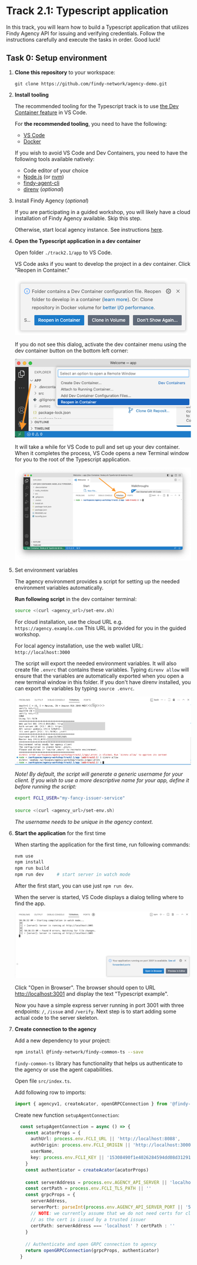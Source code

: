 # Track 2.1: Typescript application

In this track, you will learn how to build a Typescript application that utilizes Findy Agency API
for issuing and verifying credentials. Follow the instructions carefully and
execute the tasks in order. Good luck!

## Task 0: Setup environment

1. **Clone this repository** to your workspace:

    ```shell
    git clone https://github.com/findy-network/agency-demo.git
    ```

1. **Install tooling**

    The recommended tooling for the Typescript track is to use
    [the Dev Container feature](https://code.visualstudio.com/docs/devcontainers/containers) in VS Code.

    For **the recommended tooling**, you need to have the following:
      * [VS Code](https://code.visualstudio.com/)
      * [Docker](https://www.docker.com/)

    If you wish to avoid VS Code and Dev Containers, you need to have the following tools available natively:
      * Code editor of your choice
      * [Node.js](https://nodejs.org/en) (or [nvm](https://github.com/nvm-sh/nvm#intro))
      * [findy-agent-cli](https://github.com/findy-network/findy-agent-cli#installation)
      * [direnv](https://direnv.net/) (*optional*)

1. Install Findy Agency (*optional*)

    If you are participating in a guided workshop,
    you will likely have a cloud installation of Findy Agency available. Skip this step.

    Otherwise, start local agency instance. See instructions [here](../agency-local/README.md).

1. **Open the Typescript application in a dev container**

    Open folder `./track2.1/app` to VS Code.

    VS Code asks if you want to develop the project in a dev container. Click "Reopen in Container."

    ![VS Code Dialog](./docs/dev-container-dialog.png)

    If you do not see this dialog, activate the dev container menu using the dev container button
    on the bottom left corner:

    ![VS Code Button](./docs/dev-container-button.png)

    It will take a while for VS Code to pull and set up your dev container.
    When it completes the process, VS Code opens a new Terminal window for you
    to the root of the Typescript application.

    ![VS Code Terminal](./docs/dev-container-terminal.png)

1. Set environment variables

    The agency environment provides a script for setting up the needed environment variables automatically.

    **Run following script** in the dev container terminal:

    ```bash
    source <(curl <agency_url>/set-env.sh)
    ```

    For cloud installation, use the cloud URL e.g. `https://agency.example.com`
    This URL is provided for you in the guided workshop.

    For local agency installation, use the web wallet URL: `http://localhost:3000`

    The script will export the needed environment variables. It will also create file `.envrc`
    that contains these variables. Typing `direnv allow` will ensure that the variables
    are automatically exported when you open a new terminal window in this folder.
    If you don't have direnv installed, you can export the variables by typing `source .envrc`.

    ![Script output](./docs/environment-direnv.png)

    *Note! By default, the script will generate a generic username for your client.
    If you wish to use a more descriptive name for your app, define it before running the script:*

    ```bash
    export FCLI_USER="my-fancy-issuer-service"

    source <(curl <agency_url>/set-env.sh)
    ```

    *The username needs to be unique in the agency context.*

1. **Start the application** for the first time

    When starting the application for the first time, run following commands:

    ```bash
    nvm use
    npm install
    npm run build
    npm run dev     # start server in watch mode
    ```

    After the first start, you can use just `npm run dev`.

    When the server is started, VS Code displays a dialog telling where to find the app.

    ![Application running](./docs/application-running.png)

    Click "Open in Browser". The browser should open to URL <http://localhost:3001>
    and display the text "Typescript example".

    Now you have a simple express server running in port 3001 with three endpoints:
    `/`, `/issue` and `/verify`. Next step is to start adding some actual code to the server skeleton.

1. **Create connection to the agency**

    Add a new dependency to your project:

    ```bash
    npm install @findy-network/findy-common-ts --save
    ```

    `findy-common-ts` library has functionality that helps us authenticate to the agency
    or use the agent capabilities.

    Open file `src/index.ts`.

    Add following row to imports:

    ```ts
    import { agencyv1, createAcator, openGRPCConnection } from '@findy-network/findy-common-ts'
    ```

    Create new function `setupAgentConnection`:

    ```ts
      const setupAgentConnection = async () => {
        const acatorProps = {
          authUrl: process.env.FCLI_URL || 'http://localhost:8088',
          authOrigin: process.env.FCLI_ORIGIN || 'http://localhost:3000',
          userName,
          key: process.env.FCLI_KEY || '15308490f1e4026284594dd08d31291bc8ef2aeac730d0daf6ff87bb92d4336c',
        }
        const authenticator = createAcator(acatorProps)

        const serverAddress = process.env.AGENCY_API_SERVER || 'localhost'
        const certPath = process.env.FCLI_TLS_PATH || ''
        const grpcProps = {
          serverAddress,
          serverPort: parseInt(process.env.AGENCY_API_SERVER_PORT || '50052', 10),
          // NOTE: we currently assume that we do not need certs for cloud installation
          // as the cert is issued by a trusted issuer
          certPath: serverAddress === 'localhost' ? certPath : ''
        }

        // Authenticate and open GRPC connection to agency
        return openGRPCConnection(grpcProps, authenticator)
      }
    ```
